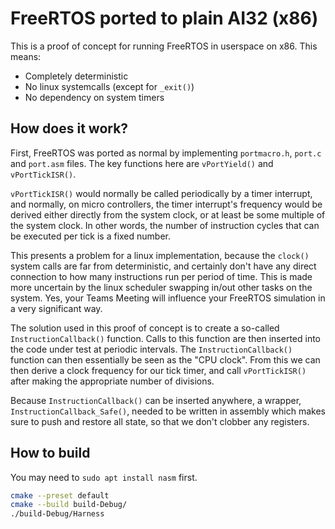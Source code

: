 # FreeRTOS ported to plain AI32 (x86)

This is a proof of concept for running FreeRTOS in userspace on x86. This means:
 - Completely deterministic
 - No linux systemcalls (except for ```_exit()```)
 - No dependency on system timers

## How does it work?

First,  FreeRTOS  was  ported  as  normal  by  implementing  ```portmacro.h```,
```port.c```   and   ```port.asm```  files.  The   key   functions   here   are
```vPortYield()``` and ```vPortTickISR()```.

```vPortTickISR()```  would   normally   be  called  periodically  by  a  timer
interrupt, and  normally, on micro controllers, the timer interrupt's frequency
would be derived either directly  from  the  system  clock, or at least be some
multiple of the  system clock. In other words, the number of instruction cycles
that can be executed per tick is a fixed number.

This presents a problem for a linux implementation, because  the  ```clock()```
system calls are far from  deterministic,  and  certainly don't have any direct
connection to how many instructions run per period of time.  This  is made more
uncertain  by  the  linux scheduler swapping in/out other tasks on the  system.
Yes,  your  Teams Meeting will influence your FreeRTOS  simulation  in  a  very
significant way.

The  solution  used  in  this  proof  of  concept  is  to  create  a  so-called
```InstructionCallback()``` function.  Calls to this function are then inserted
into the code under test at periodic intervals. The ```InstructionCallback()```
function can then essentially be seen as the "CPU clock". From this we can then
derive a clock frequency for  our  tick  timer,  and  call ```vPortTickISR()```
after making the appropriate number of divisions.

Because  ```InstructionCallback()```  can  be  inserted  anywhere,  a  wrapper,
```InstructionCallback_Safe()```, needed to be written in assembly which  makes
sure to  push  and  restore  all state, so that we don't clobber any registers.

## How to build

You may need to ```sudo apt install nasm``` first.

```sh
cmake --preset default
cmake --build build-Debug/
./build-Debug/Harness
```

